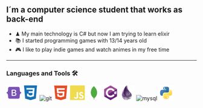 

## I´m a computer science student that works as back-end

- ♟ My main technology is C# but now I am trying to learn elixir
- 📚 I started programming games with 13/14 years old
- 🎮 I like to play indie games and watch animes in my free time



---
### Languages and Tools 🛠 

<p align="left">
        <img
            src="https://github.com/devicons/devicon/blob/master/icons/bootstrap/bootstrap-plain.svg"
            alt="bootstrap"
            width="40"
            height="40"
        />
        <img
            src="https://github.com/devicons/devicon/blob/master/icons/css3/css3-plain.svg"
            alt="css3"
            width="40"
            height="40"
        />
        <img
            src="https://www.vectorlogo.zone/logos/git-scm/git-scm-icon.svg"
            alt="git"
            width="40"
            height="40"
        />
        <img
            src="https://github.com/devicons/devicon/blob/master/icons/html5/html5-plain.svg"
            alt="html5"
            width="40"
            height="40"
        />
        <img
            src="https://github.com/devicons/devicon/blob/master/icons/javascript/javascript-plain.svg"
            alt="javascript"
            width="40"
            height="40"
        />
        <img
            src="https://github.com/devicons/devicon/blob/master/icons/mongodb/mongodb-plain.svg"
            alt="mongodb"
            width="40"
            height="40"
        />
        <img
            src="https://github.com/devicons/devicon/blob/master/icons/csharp/csharp-original.svg"
            alt="csharp"
            width="40"
            height="40"
        />
        <img
            src="https://github.com/devicons/devicon/blob/master/icons/elixir/elixir-original.svg"
            alt="elixir"
            width="40"
            height="40"
        />
        <img
            src="https://icons-for-free.com/iconfiles/png/512/development+logo+mysql+icon-1320184807686758112.png"
            alt="mysql"
            width="40"
            height="40"
        />
        <img
            src="https://github.com/devicons/devicon/blob/master/icons/python/python-original.svg"
            alt="Python"
            width="40"
            height="40"
        />
    
</p>
